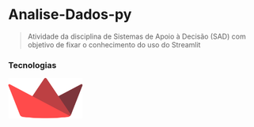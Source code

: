 # Analise-Dados-py

<!-- <img src="" alt="Captura de tela do projeto"> -->

> Atividade da disciplina de Sistemas de Apoio à Decisão (SAD) com objetivo de fixar o conhecimento do uso do Streamlit

### Tecnologias
<a href="https://streamlit.io/">
    <img src="img/streamlit-seeklogo.svg" alt="logo streamlit" width="150px" title="Streamlit">
</a>